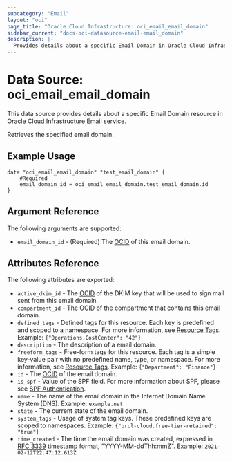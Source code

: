 ```yaml
---
subcategory: "Email"
layout: "oci"
page_title: "Oracle Cloud Infrastructure: oci_email_email_domain"
sidebar_current: "docs-oci-datasource-email-email_domain"
description: |-
  Provides details about a specific Email Domain in Oracle Cloud Infrastructure Email service
---
```


# Data Source: oci_email_email_domain
This data source provides details about a specific Email Domain resource in Oracle Cloud Infrastructure Email service.

Retrieves the specified email domain.

## Example Usage

```hcl
data "oci_email_email_domain" "test_email_domain" {
	#Required
	email_domain_id = oci_email_email_domain.test_email_domain.id
}
```

## Argument Reference

The following arguments are supported:

* `email_domain_id` - (Required) The [OCID](https://docs.cloud.oracle.com/iaas/Content/General/Concepts/identifiers.htm) of this email domain.


## Attributes Reference

The following attributes are exported:

* `active_dkim_id` - The [OCID](https://docs.cloud.oracle.com/iaas/Content/General/Concepts/identifiers.htm) of the DKIM key that will be used to sign mail sent from this email domain. 
* `compartment_id` - The [OCID](https://docs.cloud.oracle.com/iaas/Content/General/Concepts/identifiers.htm) of the compartment that contains this email domain. 
* `defined_tags` - Defined tags for this resource. Each key is predefined and scoped to a namespace. For more information, see [Resource Tags](https://docs.cloud.oracle.com/iaas/Content/General/Concepts/resourcetags.htm).  Example: `{"Operations.CostCenter": "42"}` 
* `description` - The description of a email domain.
* `freeform_tags` - Free-form tags for this resource. Each tag is a simple key-value pair with no predefined name, type, or namespace. For more information, see [Resource Tags](https://docs.cloud.oracle.com/iaas/Content/General/Concepts/resourcetags.htm).  Example: `{"Department": "Finance"}` 
* `id` - The [OCID](https://docs.cloud.oracle.com/iaas/Content/General/Concepts/identifiers.htm) of the email domain. 
* `is_spf` - Value of the SPF field. For more information about SPF, please see [SPF Authentication](https://docs.cloud.oracle.com/iaas/Content/Email/Concepts/overview.htm#components). 
* `name` - The name of the email domain in the Internet Domain Name System (DNS).  Example: `example.net` 
* `state` - The current state of the email domain.
* `system_tags` - Usage of system tag keys. These predefined keys are scoped to namespaces. Example: `{"orcl-cloud.free-tier-retained": "true"}` 
* `time_created` - The time the email domain was created, expressed in [RFC 3339](https://tools.ietf.org/html/rfc3339) timestamp format, "YYYY-MM-ddThh:mmZ".  Example: `2021-02-12T22:47:12.613Z` 

